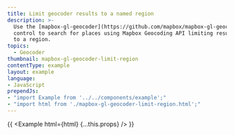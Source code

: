 ```yaml
---
title: Limit geocoder results to a named region
description: >-
  Use the [mapbox-gl-geocoder](https://github.com/mapbox/mapbox-gl-geocoder)
  control to search for places using Mapbox Geocoding API limiting results
  to a region.
topics:
  - Geocoder
thumbnail: mapbox-gl-geocoder-limit-region
contentType: example
layout: example
language:
- JavaScript
prependJs:
- "import Example from '../../components/example';"
- "import html from './mapbox-gl-geocoder-limit-region.html';"
---
```


{{ <Example html={html} {...this.props} /> }}
